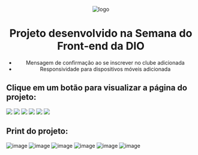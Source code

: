 <div align="center">

![logo](https://user-images.githubusercontent.com/23384348/186979152-f3c94603-dd88-4201-abb8-15ffa9201ecf.svg)

# Projeto desenvolvido na Semana do Front-end da DIO
* Mensagem de confirmação ao se inscrever no clube adicionada
* Responsividade para dispositivos móveis adicionada

</div>

## Clique em um botão para visualizar a página do projeto:
<a href="https://jeansilvatech.github.io/mundo-invertido/" target="_blank"><img src="https://img.shields.io/badge/Google_chrome-4285F4?style=for-the-badge&logo=Google-chrome&logoColor=white"/></a>
<a href="https://jeansilvatech.github.io/mundo-invertido/" target="_blank"><img src="https://img.shields.io/badge/Firefox_Browser-FF7139?style=for-the-badge&logo=Firefox-Browser&logoColor=white"/></a>
<a href="https://jeansilvatech.github.io/mundo-invertido/" target="_blank"><img src="https://img.shields.io/badge/Microsoft_Edge-0078D7?style=for-the-badge&logo=Microsoft-edge&logoColor=white"/></a>
<a href="https://jeansilvatech.github.io/mundo-invertido/" target="_blank"><img src="https://img.shields.io/badge/Opera-FF1B2D?style=for-the-badge&logo=Opera&logoColor=white" /></a>
<a href="https://jeansilvatech.github.io/mundo-invertido/" target="_blank"><img src="https://img.shields.io/badge/Safari-FFFFFF?style=for-the-badge&logo=Safari&logoColor=black"/></a>
<a href="https://jeansilvatech.github.io/mundo-invertido/" target="_blank"><img src="https://img.shields.io/badge/Brave-000000?style=for-the-badge&logo=Brave&logoColor=white"/></a>

## Print do projeto:

![image](https://user-images.githubusercontent.com/23384348/186979553-67342613-f7a9-4ab8-95c1-62d43d115457.png)
![image](https://user-images.githubusercontent.com/23384348/186979692-a150bf80-0e00-4880-a2a1-99d09ef29fe5.png)
![image](https://user-images.githubusercontent.com/23384348/186980221-2c94bfa9-145f-47dc-b726-77b5e40302f3.png)
![image](https://user-images.githubusercontent.com/23384348/186980388-7a30af3b-afff-4628-875c-9ea54042b6bd.png)
![image](https://user-images.githubusercontent.com/23384348/186979819-98ab27e9-ee29-43e4-8cb5-a4972113ecfd.png)
![image](https://user-images.githubusercontent.com/23384348/186980100-adb95812-955d-492f-8754-2f44a730bcec.png)
